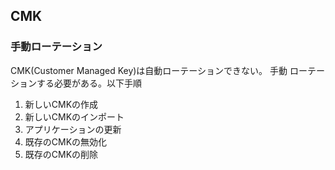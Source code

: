## CMK
### 手動ローテーション
CMK(Customer Managed Key)は自動ローテーションできない。
手動 ローテーションする必要がある。以下手順
1. 新しいCMKの作成
2. 新しいCMKのインポート
3. アプリケーションの更新
4. 既存のCMKの無効化
5. 既存のCMKの削除

